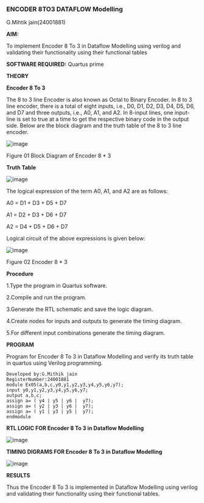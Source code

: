 ### ENCODER 8TO3 DATAFLOW Modelling

G.Mihtik jain(24001881)

**AIM:**

To implement  Encoder 8 To 3 in Dataflow Modelling using verilog and validating their functionality using their functional tables

**SOFTWARE REQUIRED:** Quartus prime

**THEORY**

**Encoder 8 To 3**

The 8 to 3 line Encoder is also known as Octal to Binary Encoder. In 8 to 3 line encoder, there is a total of eight inputs, i.e., D0, D1, D2, D3, D4, D5, D6, and D7 and three outputs, i.e., A0, A1, and A2. In 8-input lines, one input-line is set to true at a time to get the respective binary code in the output side. Below are the block diagram and the truth table of the 8 to 3 line encoder.

![image](https://github.com/naavaneetha/ENCODER8TO3DATAFLOW/assets/154305477/0bc242c1-eb9e-4c47-afe5-30428470efc3)

Figure 01  Block Diagram of Encoder 8 * 3

**Truth Table**

![image](https://github.com/naavaneetha/ENCODER8TO3DATAFLOW/assets/154305477/35496b14-ae6e-4cd1-9abd-d6736b576575)

The logical expression of the term A0, A1, and A2 are as follows:

A0 = D1 + D3 + D5 + D7

A1 = D2 + D3 + D6 + D7

A2 = D4 + D5 + D6 + D7

Logical circuit of the above expressions is given below:

![image](https://github.com/naavaneetha/ENCODER8TO3DATAFLOW/assets/154305477/95acaee6-c873-4c75-89eb-ef09fb158053)

Figure 02  Encoder 8 * 3

**Procedure**


1.Type the program in Quartus software. 

2.Compile and run the program.

3.Generate the RTL schematic and save the logic diagram.

4.Create nodes for inputs and outputs to generate the timing diagram. 

5.For different input combinations generate the timing diagram.

**PROGRAM**

 Program for Encoder 8 To 3 in Dataflow Modelling and verify its truth table in quartus using Verilog programming.
 
```
Developed by:G.Mithik jain
RegisterNumber:24001881
module Ex05(a,b,c,y0,y1,y2,y3,y4,y5,y6,y7);
input y0,y1,y2,y3,y4,y5,y6,y7;
output a,b,c;
assign a= ( y4 | y5 | y6 |  y7);
assign a= ( y2 | y3 | y6 |  y7);
assign a= ( y1 | y3 | y5 |  y7);
endmodule 
```


**RTL LOGIC FOR Encoder 8 To 3 in Dataflow Modelling**

![image](https://github.com/user-attachments/assets/acf174ae-9104-4ddf-b462-1c89a52534b1)


**TIMING DIGRAMS FOR Encoder 8 To 3 in Dataflow Modelling**

![image](https://github.com/user-attachments/assets/5e82b068-128e-4cfb-b523-42f51dcd706c)


**RESULTS**

Thus the Encoder 8 To 3 is implemented in  Dataflow Modelling using verilog and validating their functionality using their functional tables.





